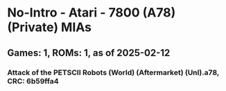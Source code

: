 # No-Intro - Atari - 7800 (A78) (Private) MIAs
## Games: 1, ROMs: 1, as of 2025-02-12

### Attack of the PETSCII Robots (World) (Aftermarket) (Unl).a78, CRC: 6b59ffa4
